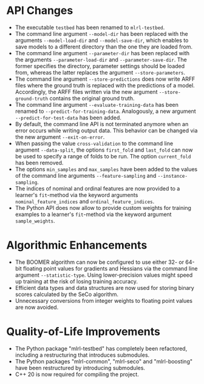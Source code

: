 # API Changes

- The executable `testbed` has been renamed to `mlrl-testbed`.
- The command line argument `--model-dir` has been replaced with the arguments `--model-load-dir` and `--model-save-dir`, which enables to save models to a different directory than the one they are loaded from. 
- The command line argument `--parameter-dir` has been replaced with the arguments `--parameter-load-dir` and `--parameter-save-dir`. The former specifies the directory, parameter settings should be loaded from, whereas the latter replaces the argument `--store-parameters`.
- The command line argument `--store-predictions` does now write ARFF files where the ground truth is replaced with the predictions of a model. Accordingly, the ARFF files written via the new argument `--store-ground-truth` contains the original ground truth.
- The command line argument `--evaluate-training-data` has been renamed to `--predict-for-training-data`. Analogously, a new argument `--predict-for-test-data` has been added.
- By default, the command line API is not terminated anymore when an error occurs while writing output data. This behavior can be changed via the new argument `--exit-on-error`.
- When passing the value `cross-validation` to the command line argument `--data-split`, the options `first_fold` and `last_fold` can now be used to specify a range of folds to be run. The option `current_fold` has been removed.
- The options `min_samples` and `max_samples` have been added to the values of the command line arguments `--feature-sampling` and `--instance-sampling`.
- The indices of nominal and ordinal features are now provided to a learner's `fit`-method via the keyword arguments `nominal_feature_indices` and `ordinal_feature_indices`.
- The Python API does now allow to provide custom weights for training examples to a learner's `fit`-method via the keyword argument `sample_weights`. 

# Algorithmic Enhancements
- The BOOMER algorithm can now be configured to use either 32- or 64-bit floating point values for gradients and Hessians via the command line argument `--statistic-type`. Using lower-precision values might speed up training at the risk of losing training accuracy.
- Efficient data types and data structures are now used for storing binary scores calculated by the SeCo algorithm.
- Unnecessary conversions from integer weights to floating point values are now avoided.

# Quality-of-Life Improvements

- The Python package "mlrl-testbed" has completely been refactored, including a restructuring that introduces submodules.
- The Python packages "mlrl-common", "mlrl-seco" and "mlrl-boosting" have been restructured by introducing submodules. 
- C++ 20 is now required for compiling the project.
